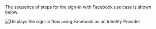The sequence of steps for the sign-in with Facebook use case is shown below.

<div class="common-image-format">

![Displays the sign-in flow using Facebook as an Identity Provider](/img/oie-embedded-sdk/oie-embedded-sdk-go-use-case-social-idenitity-provider.png)

</div>
